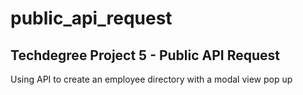 # public_api_request
## Techdegree Project 5 - Public API Request
Using API to create an employee directory with a modal view pop up